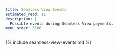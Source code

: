 ```yaml
---
title: Seamless View Events
estimated_read: 11
description: |
  Possible events during Seamless View payments.
menu_order: 3100
---
```


{% include seamless-view-events.md %}
